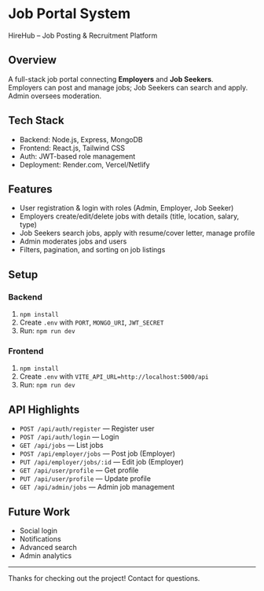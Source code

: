 # Job Portal System
HireHub – Job Posting &amp; Recruitment Platform

## Overview
A full-stack job portal connecting **Employers** and **Job Seekers**.  
Employers can post and manage jobs; Job Seekers can search and apply.  
Admin oversees moderation.

## Tech Stack
- Backend: Node.js, Express, MongoDB  
- Frontend: React.js, Tailwind CSS  
- Auth: JWT-based role management  
- Deployment: Render.com, Vercel/Netlify

## Features
- User registration & login with roles (Admin, Employer, Job Seeker)  
- Employers create/edit/delete jobs with details (title, location, salary, type)  
- Job Seekers search jobs, apply with resume/cover letter, manage profile  
- Admin moderates jobs and users  
- Filters, pagination, and sorting on job listings

## Setup

### Backend
1. `npm install`  
2. Create `.env` with `PORT`, `MONGO_URI`, `JWT_SECRET`  
3. Run: `npm run dev`

### Frontend
1. `npm install`  
2. Create `.env` with `VITE_API_URL=http://localhost:5000/api`  
3. Run: `npm run dev`

## API Highlights
- `POST /api/auth/register` — Register user  
- `POST /api/auth/login` — Login  
- `GET /api/jobs` — List jobs  
- `POST /api/employer/jobs` — Post job (Employer)  
- `PUT /api/employer/jobs/:id` — Edit job (Employer)  
- `GET /api/user/profile` — Get profile  
- `PUT /api/user/profile` — Update profile  
- `GET /api/admin/jobs` — Admin job management

## Future Work
- Social login  
- Notifications  
- Advanced search  
- Admin analytics

---

Thanks for checking out the project! Contact for questions.
